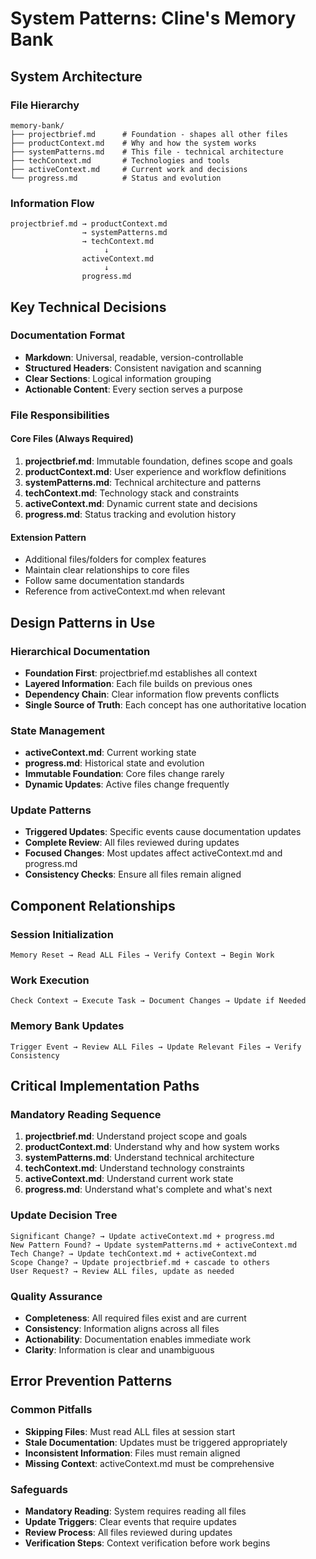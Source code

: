 # System Patterns: Cline's Memory Bank

## System Architecture

### File Hierarchy
```
memory-bank/
├── projectbrief.md      # Foundation - shapes all other files
├── productContext.md    # Why and how the system works
├── systemPatterns.md    # This file - technical architecture
├── techContext.md       # Technologies and tools
├── activeContext.md     # Current work and decisions
└── progress.md          # Status and evolution
```

### Information Flow
```
projectbrief.md → productContext.md
                → systemPatterns.md  
                → techContext.md
                     ↓
                activeContext.md
                     ↓
                progress.md
```

## Key Technical Decisions

### Documentation Format
- **Markdown**: Universal, readable, version-controllable
- **Structured Headers**: Consistent navigation and scanning
- **Clear Sections**: Logical information grouping
- **Actionable Content**: Every section serves a purpose

### File Responsibilities

#### Core Files (Always Required)
1. **projectbrief.md**: Immutable foundation, defines scope and goals
2. **productContext.md**: User experience and workflow definitions
3. **systemPatterns.md**: Technical architecture and patterns
4. **techContext.md**: Technology stack and constraints
5. **activeContext.md**: Dynamic current state and decisions
6. **progress.md**: Status tracking and evolution history

#### Extension Pattern
- Additional files/folders for complex features
- Maintain clear relationships to core files
- Follow same documentation standards
- Reference from activeContext.md when relevant

## Design Patterns in Use

### Hierarchical Documentation
- **Foundation First**: projectbrief.md establishes all context
- **Layered Information**: Each file builds on previous ones
- **Dependency Chain**: Clear information flow prevents conflicts
- **Single Source of Truth**: Each concept has one authoritative location

### State Management
- **activeContext.md**: Current working state
- **progress.md**: Historical state and evolution
- **Immutable Foundation**: Core files change rarely
- **Dynamic Updates**: Active files change frequently

### Update Patterns
- **Triggered Updates**: Specific events cause documentation updates
- **Complete Review**: All files reviewed during updates
- **Focused Changes**: Most updates affect activeContext.md and progress.md
- **Consistency Checks**: Ensure all files remain aligned

## Component Relationships

### Session Initialization
```
Memory Reset → Read ALL Files → Verify Context → Begin Work
```

### Work Execution
```
Check Context → Execute Task → Document Changes → Update if Needed
```

### Memory Bank Updates
```
Trigger Event → Review ALL Files → Update Relevant Files → Verify Consistency
```

## Critical Implementation Paths

### Mandatory Reading Sequence
1. **projectbrief.md**: Understand project scope and goals
2. **productContext.md**: Understand why and how system works
3. **systemPatterns.md**: Understand technical architecture
4. **techContext.md**: Understand technology constraints
5. **activeContext.md**: Understand current work state
6. **progress.md**: Understand what's complete and what's next

### Update Decision Tree
```
Significant Change? → Update activeContext.md + progress.md
New Pattern Found? → Update systemPatterns.md + activeContext.md
Tech Change? → Update techContext.md + activeContext.md
Scope Change? → Update projectbrief.md + cascade to others
User Request? → Review ALL files, update as needed
```

### Quality Assurance
- **Completeness**: All required files exist and are current
- **Consistency**: Information aligns across all files
- **Actionability**: Documentation enables immediate work
- **Clarity**: Information is clear and unambiguous

## Error Prevention Patterns

### Common Pitfalls
- **Skipping Files**: Must read ALL files at session start
- **Stale Documentation**: Updates must be triggered appropriately
- **Inconsistent Information**: Files must remain aligned
- **Missing Context**: activeContext.md must be comprehensive

### Safeguards
- **Mandatory Reading**: System requires reading all files
- **Update Triggers**: Clear events that require updates
- **Review Process**: All files reviewed during updates
- **Verification Steps**: Context verification before work begins

